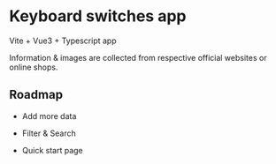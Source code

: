 # Keyboard switches app

Vite + Vue3 + Typescript app

Information & images are collected from respective official websites or online shops.

## Roadmap

- Add more data

- Filter & Search

- Quick start page